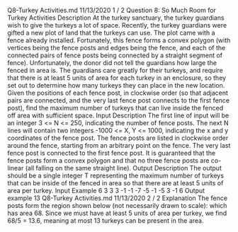 Q8-Turkey Activities.md 11/13/2020
1 / 2
Question 8: So Much Room for Turkey Activities
Description
At the turkey sanctuary, the turkey guardians wish to give the turkeys a lot of space. Recently, the turkey
guardians were gifted a new plot of land that the turkeys can use. The plot came with a fence already
installed. Fortunately, this fence forms a convex polygon (with vertices being the fence posts and edges being
the fence, and each of the connected pairs of fence posts being connected by a straight segment of fence).
Unfortunately, the donor did not tell the guardians how large the fenced in area is. The guardians care greatly
for their turkeys, and require that there is at least 5 units of area for each turkey in an enclosure, so they set
out to determine how many turkeys they can place in the new location.
Given the positions of each fence post, in clockwise order (so that adjacent pairs are connected, and the very
last fence post connects to the first fence post), find the maximum number of turkeys that can live inside the
fenced off area with sufficient space.
Input Description
The first line of input will be an integer 3 <= N <= 250, indicating the number of fence posts. The next N lines
will contain two integers -1000 <= X, Y <= 1000, indicating the x and y coordinates of the fence post. The
fence posts are listed in clockwise order around the fence, starting from an arbitrary point on the fence. The
very last fence post is connected to the first fence post.
It is guaranteed that the fence posts form a convex polygon and that no three fence posts are co-linear (all
falling on the same straight line).
Output Description
The output should be a single integer T representing the maximum number of turkeys that can be inside of
the fenced in area so that there are at least 5 units of area per turkey.
Input Example
6
3 3
3 -1
-1 -7
-5 -1
-5 3
-1 6
Output example
13
Q8-Turkey Activities.md 11/13/2020
2 / 2
Explanation
The fence posts form the region shown below (not necessarily drawn to scale):
which has area 68. Since we must have at least 5 units of area per turkey, we find 68/5 = 13.6, meaning at
most 13 turkeys can be present in the area.
